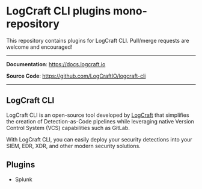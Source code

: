 # LogCraft CLI plugins mono-repository

This repository contains plugins for LogCraft CLI. Pull/merge requests are welcome and encouraged!

---

**Documentation**: <a href="https://docs.logcraft.io" target="_blank">https://docs.logcraft.io</a>

**Source Code**: <a href="https://github.com/LogCraftIO/logcraft-cli" target="_blank">https://github.com/LogCraftIO/logcraft-cli</a>

---

## LogCraft CLI

LogCraft CLI is an open-source tool developed by [LogCraft](https://www.logcraft.io) that simplifies the creation of Detection-as-Code pipelines while leveraging native Version Control System (VCS) capabilities such as GitLab.

With LogCraft CLI, you can easily deploy your security detections into your SIEM, EDR, XDR, and other modern security solutions.

## Plugins

- Splunk
